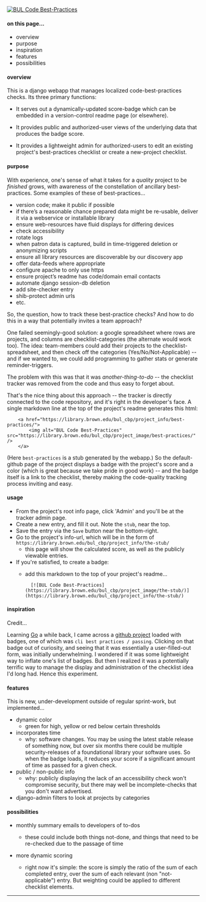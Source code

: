 [![BUL Code Best-Practices](https://library.brown.edu/good_code/project_image/best-practices/)](https://library.brown.edu/good_code/project_info/best-practices/)


#### on this page...

- overview
- purpose
- inspiration
- features
- possibilities


#### overview

This is a django webapp that manages localized code-best-practices checks. Its three primary functions:

- It serves out a dynamically-updated score-badge which can be embedded in a version-control readme page (or elsewhere).

- It provides public and authorized-user views of the underlying data that produces the badge score.

- It provides a lightweight admin for authorized-users to edit an existing project's best-practices checklist or create a new-project checklist.


#### purpose

With experience, one's sense of what it takes for a _quality_ project to be _finished_ grows, with awareness of the constellation of ancillary best-practices. Some examples of these of best-practices...

- version code; make it public if possible
- if there’s a reasonable chance prepared data might be re-usable, deliver it via a webservice or installable library
- ensure web-resources have fluid displays for differing devices
- check accessibility
- rotate logs
- when patron data is captured, build in time-triggered deletion or anonymizing scripts
- ensure all library resources are discoverable by our discovery app
- offer data-feeds where appropriate
- configure apache to only use https
- ensure project’s readme has code/domain email contacts
- automate django session-db deletion
- add site-checker entry
- shib-protect admin urls
- etc.

So, the question, how to track these best-practice checks? And how to do this in a way that potentially invites a team approach?

One failed seemingly-good solution: a google spreadsheet where rows are projects, and columns are checklist-categories (the alternate would work too). The idea: team-members could add their projects to the checklist-spreadsheet, and then check off the categories (Yes/No/Not-Applicable) -- and if we wanted to, we could add programming to gather stats or generate reminder-triggers.

The problem with this was that it was _another-thing-to-do_ -- the checklist tracker was removed from the code and thus easy to forget about.

That's the nice thing about this approach -- the tracker is directly connected to the code repository, and it's right in the developer's face. A single markdown line at the top of the project's readme generates this html:

        <a href="https://library.brown.edu/bul_cbp/project_info/best-practices/">
            <img alt="BUL Code Best-Practices" src="https://library.brown.edu/bul_cbp/project_image/best-practices/" />
        </a>

(Here `best-practices` is a stub generated by the webapp.) So the default-github page of the project displays a badge with the project's score and a color (which is great because we take pride in good work) -- and the badge itself is a link to the checklist, thereby making the code-quality tracking process inviting and easy.


#### usage

- From the project's root info page, click 'Admin' and you'll be at the tracker admin page.
- Create a new entry, and fill it out. Note the `stub`, near the top.
- Save the entry via the `Save` button near the bottom-right.
- Go to the project's info-url, which will be in the form of `https://library.brown.edu/bul_cbp/project_info/the-stub/`
    - this page will show the calculated score, as well as the publicly viewable entries.
- If you're satisfied, to create a badge:
    - add this markdown to the top of your project's readme...

            [![BUL Code Best-Practices](https://library.brown.edu/bul_cbp/project_image/the-stub/)](https://library.brown.edu/bul_cbp/project_info/the-stub/)

#### inspiration

Credit...

Learning [Go](https://golang.org) a while back, I came across a [github project](https://github.com/syncthing/syncthing/blob/master/README.md) loaded with badges, one of which was `cli best practices / passing`. Clicking on that badge out of curiosity, and seeing that it was essentially a user-filled-out form, was initially underwhelming. I wondered if it was some lightweight way to inflate one's list of badges. But then I realized it was a potentially terrific way to manage the display and administration of the checklist idea I'd long had. Hence this experiment.


#### features

This is new, under-development outside of regular sprint-work, but implemented...

- dynamic color
    - green for high, yellow or red below certain thresholds
- incorporates time
    - why: software changes. You may be using the latest stable release of something now, but over six months there could be multiple security-releases of a foundational library your software uses. So when the badge loads, it reduces your score if a significant amount of time as passed for a given check.
- public / non-public info
    - why: publicly displaying the lack of an accessibility check won't compromise security, but there may well be incomplete-checks that you don't want advertised.
- django-admin filters to look at projects by categories


#### possibilities

- monthly summary emails to developers of to-dos
    - these could include both things not-done, and things that need to be re-checked due to the passage of time

- more dynamic scoring
    - right now it's simple: the score is simply the ratio of the sum of each completed entry, over the sum of each relevant (non "not-applicable") entry. But weighting could be applied to different checklist elements.

---

